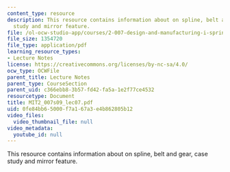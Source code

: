 ```yaml
---
content_type: resource
description: This resource contains information about on spline, belt and gear, case
  study and mirror feature.
file: /ol-ocw-studio-app/courses/2-007-design-and-manufacturing-i-spring-2009/0fe84bb65000f7a167a3e4b862805b12_MIT2_007s09_lec07.pdf
file_size: 1354720
file_type: application/pdf
learning_resource_types:
- Lecture Notes
license: https://creativecommons.org/licenses/by-nc-sa/4.0/
ocw_type: OCWFile
parent_title: Lecture Notes
parent_type: CourseSection
parent_uid: c366ebb8-3b57-fd42-fa5a-1e2f77ce4532
resourcetype: Document
title: MIT2_007s09_lec07.pdf
uid: 0fe84bb6-5000-f7a1-67a3-e4b862805b12
video_files:
  video_thumbnail_file: null
video_metadata:
  youtube_id: null
---
```

This resource contains information about on spline, belt and gear, case study and mirror feature.